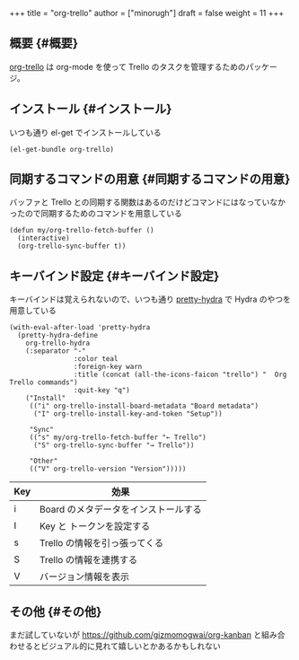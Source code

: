+++
title = "org-trello"
author = ["minorugh"]
draft = false
weight = 11
+++

## 概要 {#概要}

[org-trello](https://org-trello.github.io/) は org-mode を使って Trello のタスクを管理するためのパッケージ。


## インストール {#インストール}

いつも通り el-get でインストールしている

```emacs-lisp
(el-get-bundle org-trello)
```


## 同期するコマンドの用意 {#同期するコマンドの用意}

バッファと Trello との同期する関数はあるのだけどコマンドにはなっていなかったので同期するためのコマンドを用意している

```emacs-lisp
(defun my/org-trello-fetch-buffer ()
  (interactive)
  (org-trello-sync-buffer t))
```


## キーバインド設定 {#キーバインド設定}

キーバインドは覚えられないので、いつも通り [pretty-hydra](https://github.com/jerrypnz/major-mode-hydra.el#pretty-hydra) で Hydra のやつを用意している

```emacs-lisp
(with-eval-after-load 'pretty-hydra
  (pretty-hydra-define
	org-trello-hydra
	(:separator "-"
				:color teal
				:foreign-key warn
				:title (concat (all-the-icons-faicon "trello") "  Org Trello commands")
				:quit-key "q")
	("Install"
	 (("i" org-trello-install-board-metadata "Board metadata")
	  ("I" org-trello-install-key-and-token "Setup"))

	 "Sync"
	 (("s" my/org-trello-fetch-buffer "← Trello")
	  ("S" org-trello-sync-buffer "→ Trello"))

	 "Other"
	 (("V" org-trello-version "Version")))))
```

| Key | 効果                  |
|-----|---------------------|
| i   | Board のメタデータをインストールする |
| I   | Key と トークンを設定する |
| s   | Trello の情報を引っ張ってくる |
| S   | Trello の情報を連携する |
| V   | バージョン情報を表示  |


## その他 {#その他}

まだ試していないが
<https://github.com/gizmomogwai/org-kanban>
と組み合わせるとビジュアル的に見れて嬉しいとかあるかもしれない
